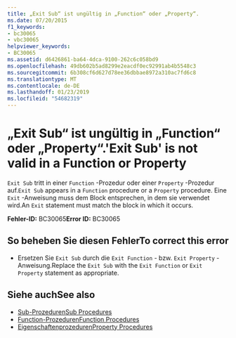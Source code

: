 ```yaml
---
title: „Exit Sub“ ist ungültig in „Function“ oder „Property“.
ms.date: 07/20/2015
f1_keywords:
- bc30065
- vbc30065
helpviewer_keywords:
- BC30065
ms.assetid: d6426861-ba64-4dca-9100-262c6c058bd9
ms.openlocfilehash: 49db602b5ad8299e2eacdf0ec92991ab4b5548c3
ms.sourcegitcommit: 6b308cf6d627d78ee36dbbae8972a310ac7fd6c8
ms.translationtype: MT
ms.contentlocale: de-DE
ms.lasthandoff: 01/23/2019
ms.locfileid: "54682319"
---
```

# <a name="exit-sub-is-not-valid-in-a-function-or-property"></a><span data-ttu-id="5bfe4-102">„Exit Sub“ ist ungültig in „Function“ oder „Property“.</span><span class="sxs-lookup"><span data-stu-id="5bfe4-102">'Exit Sub' is not valid in a Function or Property</span></span>
<span data-ttu-id="5bfe4-103">`Exit Sub` tritt in einer `Function` -Prozedur oder einer `Property` -Prozedur auf.</span><span class="sxs-lookup"><span data-stu-id="5bfe4-103">`Exit Sub` appears in a `Function` procedure or a `Property` procedure.</span></span> <span data-ttu-id="5bfe4-104">Eine `Exit` -Anweisung muss dem Block entsprechen, in dem sie verwendet wird.</span><span class="sxs-lookup"><span data-stu-id="5bfe4-104">An `Exit` statement must match the block in which it occurs.</span></span>  
  
 <span data-ttu-id="5bfe4-105">**Fehler-ID:** BC30065</span><span class="sxs-lookup"><span data-stu-id="5bfe4-105">**Error ID:** BC30065</span></span>  
  
## <a name="to-correct-this-error"></a><span data-ttu-id="5bfe4-106">So beheben Sie diesen Fehler</span><span class="sxs-lookup"><span data-stu-id="5bfe4-106">To correct this error</span></span>  
  
-   <span data-ttu-id="5bfe4-107">Ersetzen Sie `Exit Sub` durch die `Exit Function` - bzw. `Exit Property` -Anweisung.</span><span class="sxs-lookup"><span data-stu-id="5bfe4-107">Replace the `Exit Sub` with the `Exit Function` or `Exit Property` statement as appropriate.</span></span>  
  
## <a name="see-also"></a><span data-ttu-id="5bfe4-108">Siehe auch</span><span class="sxs-lookup"><span data-stu-id="5bfe4-108">See also</span></span>
- [<span data-ttu-id="5bfe4-109">Sub-Prozeduren</span><span class="sxs-lookup"><span data-stu-id="5bfe4-109">Sub Procedures</span></span>](../../visual-basic/programming-guide/language-features/procedures/sub-procedures.md)
- [<span data-ttu-id="5bfe4-110">Function-Prozeduren</span><span class="sxs-lookup"><span data-stu-id="5bfe4-110">Function Procedures</span></span>](../../visual-basic/programming-guide/language-features/procedures/function-procedures.md)
- [<span data-ttu-id="5bfe4-111">Eigenschaftenprozeduren</span><span class="sxs-lookup"><span data-stu-id="5bfe4-111">Property Procedures</span></span>](../../visual-basic/programming-guide/language-features/procedures/property-procedures.md)

